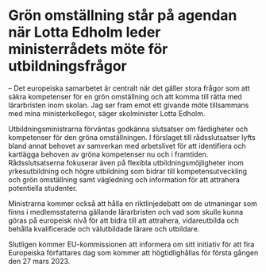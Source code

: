 # Grön omställning står på agendan när Lotta Edholm leder ministerrådets möte för utbildningsfrågor

– Det europeiska samarbetet är centralt när det gäller stora frågor som att säkra kompetenser för en grön omställning och att komma till rätta med lärarbristen inom skolan. Jag ser fram emot ett givande möte tillsammans med mina ministerkollegor, säger skolminister Lotta Edholm.

Utbildningsministrarna förväntas godkänna slutsatser om färdigheter och kompetenser för den gröna omställningen. I förslaget till rådsslutsatser lyfts bland annat behovet av samverkan med arbetslivet för att identifiera och kartlägga behoven av gröna kompetenser nu och i framtiden. Rådsslutsatserna fokuserar även på flexibla utbildningsmöjligheter inom yrkesutbildning och högre utbildning som bidrar till kompetensutveckling och grön omställning samt vägledning och information för att attrahera potentiella studenter.

Ministrarna kommer också att hålla en riktlinjedebatt om de utmaningar som finns i medlemsstaterna gällande lärarbristen och vad som skulle kunna göras på europeisk nivå för att bidra till att attrahera, vidareutbilda och behålla kvalificerade och välutbildade lärare och utbildare.

Slutligen kommer EU\-kommissionen att informera om sitt initiativ för att fira Europeiska författares dag som kommer att högtidlighållas för första gången den 27 mars 2023\.

